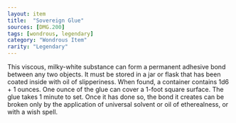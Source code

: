 ```yaml
---
layout: item
title:  "Sovereign Glue"
sources: [DMG.200]
tags: [wondrous, legendary]
category: "Wondrous Item"
rarity: "Legendary"
---
```


This viscous, milky-white substance can form a permanent adhesive bond between any two objects. It must be stored in a jar or flask that has been coated inside with oil of slipperiness. When found, a container contains 1d6 + 1 ounces. One ounce of the glue can cover a 1-foot square surface. The glue takes 1 minute to set. Once it has done so, the bond it creates can be broken only by the application of universal solvent or oil of etherealness, or with a wish spell.